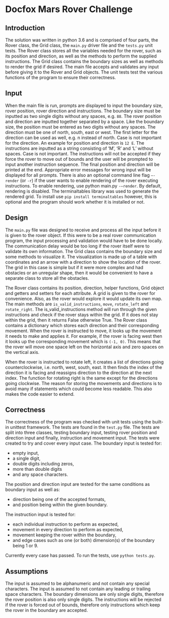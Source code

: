 # Docfox Mars Rover Challenge

## Introduction
The solution was written in python 3.6 and is comprised of four parts, the Rover class, the Grid class, the ```main.py``` driver file and the ```tests.py``` unit tests. The Rover class stores all the variables needed for the rover, such as its position and direction, as well as the methods to perform the supplied instructions. The Grid class contains the boundary sizes as well as methods to render the grid if desired. The main file accepts and validates any input before giving it to the Rover and Grid objects. The unit tests test the various functions of the program to ensure their correctness.

## Input
When the main file is run, prompts are displayed to input the boundary size, rover position, rover direction and instructions. The boundary size must be inputted as two single digits without any spaces, e.g. ```88```. The rover position and direction are inputted together separated by a space. Like the boundary size, the position must be entered as two digits without any spaces. The direction must be one of north, south, east or west. The first letter for the direction can be used as well, e.g. n instead of north. Case is not important for the direction. An example for position and direction is ```12 E```. The instructions are inputted as a string consisting of ‘M’, ‘R’ and ‘L’ without spaces. Case is not important. The instructions will not be accepted if they force the rover to move out of bounds and the user will be prompted to input another instruction sequence. The final position and direction will be printed at the end. Appropriate error messages for wrong input will be displayed for all prompts. There is also an optional command line flag ```–-render``` (or ```-r```) if the user wants to enable rendering of the rover executing instructions. To enable rendering, use python main.py ```-–render```. By default, rendering is disabled. The terminaltables library was used to generate the rendered grid. To install use ```pip install terminaltables``` however, this is optional and the program should work whether it is installed or not.

## Design
The ```main.py``` file was designed to receive and process all the input before it is given to the rover object. If this were to be a real rover communication program, the input processing and validation would have to be done locally. The communication delay would be too long if the rover itself were to validate its own information.
The Grid class contains the boundary size and some methods to visualize it. The visualization is made up of a table with coordinates and an arrow with a direction to show the location of the rover. The grid in this case is simple but if it were more complex and had obstacles or an unregular shape, then it would be convenient to have a separate class to store all the obstacles.

The Rover class contains its position, direction, helper functions, Grid object and getters and setters for each attribute. A grid is given to the rover for convenience. Also, as the rover would explore it would update its own map. The main methods are ```is_valid_instructions```, ```move```, ```rotate_left``` and ```rotate_right```. The is_valid_instructions method will run through the given instructions and check if the rover stays within the grid. If it does not stay within the grid, then it returns False otherwise True. The Rover class contains a dictionary which stores each direction and their corresponding movement. When the rover is instructed to move, it looks up the movement it needs to make and applies it. For example, if the rover is facing west then it looks up the corresponding movement which is ```(-1, 0)```. This means that the rover will move one space left on the horizontal axis and zero spaces on the vertical axis.

When the rover is instructed to rotate left, it creates a list of directions going counterclockwise, i.e.
north, west, south, east. It then finds the index of the direction it is facing and reassigns direction to the
direction at the next index. The function for rotating right is the same except for the directions going
clockwise. The reason for storing the movements and directions is to avoid many if statements which
could become less readable. This also makes the code easier to extend.

## Correctness
The correctness of the program was checked with unit tests using the built-in unittest framework. The
tests are found in the ```test.py``` file. The tests are split into three classes, testing boundary input, testing
rover position and direction input and finally, instruction and movement input. The tests were created
to try and cover every input case. The boundary input is tested for:
* empty input,
* a single digit,
* double digits including zeros,
* more than double digits
* and any space characters.

The position and direction input are tested for the same conditions as boundary input as well as:
* direction being one of the accepted formats,
* and position being within the given boundary.

The instruction input is tested for:
* each individual instruction to perform as expected,
* movement in every direction to perform as expected,
* movement keeping the rover within the boundary,
* and edge cases such as one (or both) dimension(s) of the boundary being 1 or 9.

Currently every case has passed. To run the tests, use ```python tests.py```.

## Assumptions
The input is assumed to be alphanumeric and not contain any special characters. The input is assumed
to not contain any leading or trailing space characters. The boundary dimensions are only single digits,
therefore the rover position is also only single digits. The instructions will be rejected if the rover is
forced out of bounds, therefore only instructions which keep the rover in the boundary are accepted.
